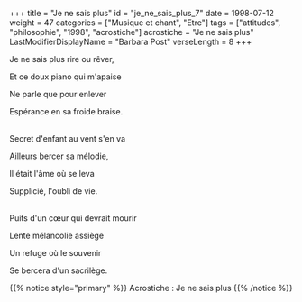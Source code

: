 +++
title = "Je ne sais plus"
id = "je_ne_sais_plus_7"
date = 1998-07-12
weight = 47
categories = ["Musique et chant", "Etre"]
tags = ["attitudes", "philosophie", "1998", "acrostiche"]
acrostiche = "Je ne sais plus"
LastModifierDisplayName = "Barbara Post"
verseLength = 8
+++

Je ne sais plus rire ou rêver,

Et ce doux piano qui m'apaise

Ne parle que pour enlever

Espérance en sa froide braise.

 \
Secret d'enfant au vent s'en va

Ailleurs bercer sa mélodie,

Il était l'âme où se leva

Supplicié, l'oubli de vie.

 \
Puits d'un cœur qui devrait mourir

Lente mélancolie assiège

Un refuge où le souvenir

Se bercera d'un sacrilège.

{{% notice style="primary" %}}
Acrostiche : Je ne sais plus
{{% /notice %}}
